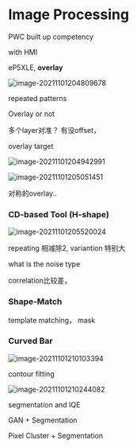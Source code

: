 # Image Processing

PWC built up competency

with HMI

eP5XLE, **overlay**

![image-20211101204809678](https://chqwer2.github.io/img/Typora/image-20211101204809678.png)

repeated patterns

Overlay or not 

多个layer对准？ 有没offset，

overlay target  

![image-20211101204942991](https://chqwer2.github.io/img/Typora/image-20211101204942991.png)

![image-20211101205051451](https://chqwer2.github.io/img/Typora/image-20211101205051451.png)

对称的overlay..

### CD-based  Tool (H-shape) 

![image-20211101205520024](https://chqwer2.github.io/img/Typora/image-20211101205520024.png)

repeating 相减除2, variantion 特别大

what is the noise type

correlation比较差，

### Shape-Match

template matching， mask

### Curved Bar

![image-20211101210103394](https://chqwer2.github.io/img/Typora/image-20211101210103394.png)

contour fitting

![image-20211101210244082](https://chqwer2.github.io/img/Typora/image-20211101210244082.png)

segmentation and IQE

GAN + Segmentation

Pixel Cluster + Segmentation



